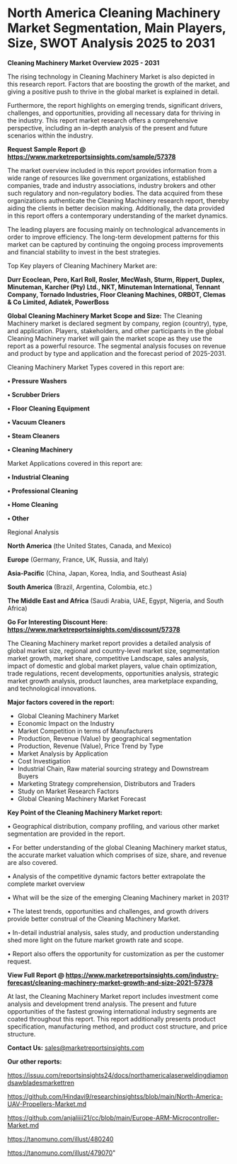 # North America Cleaning Machinery Market Segmentation, Main Players, Size, SWOT Analysis 2025 to 2031

<Strong> Cleaning Machinery Market Overview 2025 - 2031</strong>

The rising technology in Cleaning Machinery Market is also depicted in this research report. Factors that are boosting the growth of the market, and giving a positive push to thrive in the global market is explained in detail.

Furthermore, the report highlights on emerging trends, significant drivers, challenges, and opportunities, providing all necessary data for thriving in the industry. This report market research offers a comprehensive perspective, including an in-depth analysis of the present and future scenarios within the industry.

<strong>Request Sample Report @ <a href=https://www.marketreportsinsights.com/sample/57378>https://www.marketreportsinsights.com/sample/57378</a></strong>

The market overview included in this report provides information from a wide range of resources like government organizations, established companies, trade and industry associations, industry brokers and other such regulatory and non-regulatory bodies. The data acquired from these organizations authenticate the Cleaning Machinery research report, thereby aiding the clients in better decision making. Additionally, the data provided in this report offers a contemporary understanding of the market dynamics.

The leading players are focusing mainly on technological advancements in order to improve efficiency. The long-term development patterns for this market can be captured by continuing the ongoing process improvements and financial stability to invest in the best strategies.

Top Key players of Cleaning Machinery Market are:

<strong>Durr Ecoclean, Pero, Karl Roll, Rosler, MecWash, Sturm, Rippert, Duplex, Minuteman, Karcher (Pty) Ltd., NKT, Minuteman International, Tennant Company, Tornado Industries, Floor Cleaning Machines, ORBOT, Clemas & Co Limited, Adiatek, PowerBoss</strong>

<strong><b>Global Cleaning Machinery Market Scope and Size:</b></strong>
The Cleaning Machinery market is declared segment by company, region (country), type, and application. Players, stakeholders, and other participants in the global Cleaning Machinery market will gain the market scope as they use the report as a powerful resource. The segmental analysis focuses on revenue and product by type and application and the forecast period of 2025-2031.

Cleaning Machinery Market Types covered in this report are:

<strong>• Pressure Washers

• Scrubber Driers

• Floor Cleaning Equipment

• Vacuum Cleaners

• Steam Cleaners

• Cleaning Machinery</strong>

Market Applications covered in this report are:

<strong>• Industrial Cleaning

• Professional Cleaning

• Home Cleaning

• Other</strong> 

Regional Analysis

<strong>North America</strong> (the United States, Canada, and Mexico)

<strong>Europe</strong> (Germany, France, UK, Russia, and Italy)

<strong>Asia-Pacific</strong> (China, Japan, Korea, India, and Southeast Asia)

<strong>South America</strong> (Brazil, Argentina, Colombia, etc.)

<strong>The Middle East and Africa</strong> (Saudi Arabia, UAE, Egypt, Nigeria, and South Africa)

<strong>Go For Interesting Discount Here: <a href=https://www.marketreportsinsights.com/discount/57378>https://www.marketreportsinsights.com/discount/57378</a></strong>

The Cleaning Machinery market report provides a detailed analysis of global market size, regional and country-level market size, segmentation market growth, market share, competitive Landscape, sales analysis, impact of domestic and global market players, value chain optimization, trade regulations, recent developments, opportunities analysis, strategic market growth analysis, product launches, area marketplace expanding, and technological innovations.

<strong><b>Major factors covered in the report:</b></strong>
<ul>
  <li>Global Cleaning Machinery Market </li>
  <li>Economic Impact on the Industry</li>
  <li>Market Competition in terms of Manufacturers</li>
  <li>Production, Revenue (Value) by geographical segmentation</li>
  <li>Production, Revenue (Value), Price Trend by Type</li>
  <li>Market Analysis by Application</li>
  <li>Cost Investigation</li>
  <li>Industrial Chain, Raw material sourcing strategy and Downstream Buyers</li>
  <li>Marketing Strategy comprehension, Distributors and Traders</li>
  <li>Study on Market Research Factors</li>
  <li>Global Cleaning Machinery Market Forecast</li>
</ul>

<strong><b>Key Point of the Cleaning Machinery Market report:</b></strong>

• Geographical distribution, company profiling, and various other market segmentation are provided in the report.

• For better understanding of the global Cleaning Machinery market status, the accurate market valuation which comprises of size, share, and revenue are also covered.

• Analysis of the competitive dynamic factors better extrapolate the complete market overview

• What will be the size of the emerging Cleaning Machinery market in 2031?

• The latest trends, opportunities and challenges, and growth drivers provide better construal of the Cleaning Machinery Market.

• In-detail industrial analysis, sales study, and production understanding shed more light on the future market growth rate and scope.

• Report also offers the opportunity for customization as per the customer request.

<strong><b>View Full Report @ <a href=https://www.marketreportsinsights.com/industry-forecast/cleaning-machinery-market-growth-and-size-2021-57378>https://www.marketreportsinsights.com/industry-forecast/cleaning-machinery-market-growth-and-size-2021-57378</a></b></strong>


At last, the Cleaning Machinery Market report includes investment come analysis and development trend analysis. The present and future opportunities of the fastest growing international industry segments are coated throughout this report. This report additionally presents product specification, manufacturing method, and product cost structure, and price structure.

<strong>Contact Us:</strong>
sales@marketreportsinsights.com

<strong>Our other reports:</strong>

<a href=https://issuu.com/reportsinsights24/docs/northamericalaserweldingdiamondsawbladesmarkettren>https://issuu.com/reportsinsights24/docs/northamericalaserweldingdiamondsawbladesmarkettren</a>

<a href=https://github.com/Hindavi9/researchinsightss/blob/main/North-America-UAV-Propellers-Market.md>https://github.com/Hindavi9/researchinsightss/blob/main/North-America-UAV-Propellers-Market.md</a>

<a href=https://github.com/anjaliiii21/cc/blob/main/Europe-ARM-Microcontroller-Market.md>https://github.com/anjaliiii21/cc/blob/main/Europe-ARM-Microcontroller-Market.md</a>

<a href=https://tanomuno.com/illust/480240>https://tanomuno.com/illust/480240</a>

<a href=https://tanomuno.com/illust/479070>https://tanomuno.com/illust/479070</a>"

